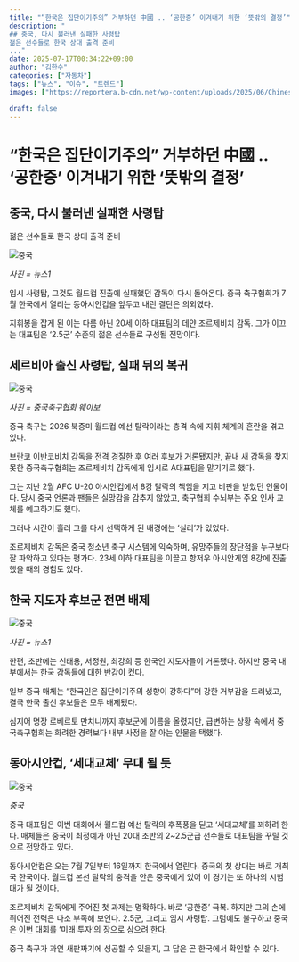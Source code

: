 ```yaml
---
title: "“한국은 집단이기주의” 거부하던 中國 .. ‘공한증’ 이겨내기 위한 ‘뜻밖의 결정’"
description: "
## 중국, 다시 불러낸 실패한 사령탑
젊은 선수들로 한국 상대 출격 준비
..."
date: 2025-07-17T00:34:22+09:00
author: "김한수"
categories: ["자동차"]
tags: ["뉴스", "이슈", "트렌드"]
images: ["https://reportera.b-cdn.net/wp-content/uploads/2025/06/Chinese-Footballs-New-Coach-Appoints-1-1024x576.jpg"]

draft: false
---
```


# “한국은 집단이기주의” 거부하던 中國 .. ‘공한증’ 이겨내기 위한 ‘뜻밖의 결정’


## 중국, 다시 불러낸 실패한 사령탑
젊은 선수들로 한국 상대 출격 준비


![중국](https://reportera.b-cdn.net/wp-content/uploads/2025/06/Chinese-Footballs-New-Coach-Appoints-1-1024x576.jpg)

*사진 = 뉴스1*

임시 사령탑, 그것도 월드컵 진출에 실패했던 감독이 다시 돌아온다. 중국 축구협회가 7월 한국에서 열리는 동아시안컵을 앞두고 내린 결단은 의외였다.

지휘봉을 잡게 된 이는 다름 아닌 20세 이하 대표팀의 데얀 조르제비치 감독. 그가 이끄는 대표팀은 ‘2.5군’ 수준의 젊은 선수들로 구성될 전망이다.


## 세르비아 출신 사령탑, 실패 뒤의 복귀


![중국](https://reportera.b-cdn.net/wp-content/uploads/2025/06/데얀-조르제비치-2-1024x681.jpg)

*사진 = 중국축구협회 웨이보*

중국 축구는 2026 북중미 월드컵 예선 탈락이라는 충격 속에 지휘 체계의 혼란을 겪고 있다.

브란코 이반코비치 감독을 전격 경질한 후 여러 후보가 거론됐지만, 끝내 새 감독을 찾지 못한 중국축구협회는 조르제비치 감독에게 임시로 A대표팀을 맡기기로 했다.

그는 지난 2월 AFC U-20 아시안컵에서 8강 탈락의 책임을 지고 비판을 받았던 인물이다. 당시 중국 언론과 팬들은 실망감을 감추지 않았고, 축구협회 수뇌부는 주요 인사 교체를 예고하기도 했다.

그러나 시간이 흘러 그를 다시 선택하게 된 배경에는 ‘실리’가 있었다.

조르제비치 감독은 중국 청소년 축구 시스템에 익숙하며, 유망주들의 장단점을 누구보다 잘 파악하고 있다는 평가다. 23세 이하 대표팀을 이끌고 항저우 아시안게임 8강에 진출했을 때의 경험도 있다.


## 한국 지도자 후보군 전면 배제


![중국](https://reportera.b-cdn.net/wp-content/uploads/2025/06/신태용-3-1024x631.jpg)

*사진 = 뉴스1*

한편, 초반에는 신태용, 서정원, 최강희 등 한국인 지도자들이 거론됐다. 하지만 중국 내부에서는 한국 감독들에 대한 반감이 컸다.

일부 중국 매체는 “한국인은 집단이기주의 성향이 강하다”며 강한 거부감을 드러냈고, 결국 한국 출신 후보들은 모두 배제됐다.

심지어 명장 로베르토 만치니까지 후보군에 이름을 올렸지만, 급변하는 상황 속에서 중국축구협회는 화려한 경력보다 내부 사정을 잘 아는 인물을 택했다.


## 동아시안컵, ‘세대교체’ 무대 될 듯


![중국](https://reportera.b-cdn.net/wp-content/uploads/2025/06/중국-축구-4-1024x706.jpg)

*중국*

중국 대표팀은 이번 대회에서 월드컵 예선 탈락의 후폭풍을 딛고 ‘세대교체’를 꾀하려 한다. 매체들은 중국이 최정예가 아닌 20대 초반의 2~2.5군급 선수들로 대표팀을 꾸릴 것으로 전망하고 있다.

동아시안컵은 오는 7월 7일부터 16일까지 한국에서 열린다. 중국의 첫 상대는 바로 개최국 한국이다. 월드컵 본선 탈락의 충격을 안은 중국에게 있어 이 경기는 또 하나의 시험대가 될 것이다.

조르제비치 감독에게 주어진 첫 과제는 명확하다. 바로 ‘공한증’ 극복. 하지만 그의 손에 쥐어진 전력은 다소 부족해 보인다. 2.5군, 그리고 임시 사령탑. 그럼에도 불구하고 중국은 이번 대회를 ‘미래 투자’의 장으로 삼으려 한다.

중국 축구가 과연 새판짜기에 성공할 수 있을지, 그 답은 곧 한국에서 확인할 수 있다.
